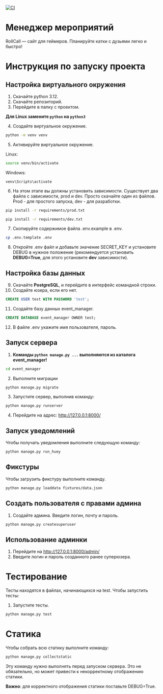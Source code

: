 [![CI](https://github.com/WizzNot/RollCall/actions/workflows/main.yml/badge.svg)](https://github.com/WizzNot/RollCall/actions/workflows/main.yml)


# Менеджер мероприятий
RollCall — сайт для геймеров. Планируйте катки с дузьями легко и быстро!

# Инструкция по запуску проекта
## Настройка виртуального окружения

1. Скачайте python 3.12.
2. Скачайте репозиторий.
3. Перейдите в папку с проектом.

**Для Linux замените `python` на `python3`**

4. Создайте виртуальное окружение.
```bash
python -m venv venv
```
5. Активируйте виртуальное окружение.

Linux:
```bash
source venv/bin/activate
```
Windows:
```
venv\Scripts\activate
```
6. На этом этапе вы должны установить зависимости. Существует два файла с зависимости, prod и dev. Просто скачайте один из файлов. Prod - для простого запуска, dev - для разработки.
```bash
pip install -r requirements/prod.txt
```
```bash
pip install -r requirements/dev.txt
```
7. Скопируйте содержимое файла .env.example в .env.
```bash
cp .env.template .env
```
8. Откройте .env файл и добавьте значение SECRET_KEY и установите DEBUG в нужное положение (рекомендуется установить **DEBUG=True**, для этого установите **dev** зависимости).
   
## Настройка базы данных
9. Скачайте **PostgreSQL**, и перейдите в интерфейс командной строки.
10. Создайте юзера, если его нет.
```sql
CREATE USER test WITH PASSWORD 'test';
```
11. Создайте базу данных event_manager.
```sql
CREATE DATABASE event_manager OWNER test;
```
12. В файле .env укажите имя пользователя, пароль.

## Запуск сервера
1. **Команды `python manage.py ...` выполняются из каталога event_manager!**
```bash
cd event_manager
```
2. Выполните миграции
```bash
python manage.py migrate
```
3. Запустите сервер, выполнив команду:
```bash
python manage.py runserver
```
4.    Перейдите на адрес: http://127.0.0.1:8000/

## Запуск уведомлений
Чтобы получать уведомления выполните следующую команду:
```bash
python manage.py run_huey
```

## Фикстуры

Чтобы загрузить фикстуру выполните команду.
```bash
python manage.py loaddata fixtures/data.json
```
## Создать пользователя с правами админа
1. Создайте админа. Введите логин, почту и пароль.
```bash
python manage.py createsuperuser
```
## Использование админки
1. Перейдите на http://127.0.0.1:8000/admin/
2. Введите логин и пароль созданного ранее суперюзера.

# **Тестирование**

Тесты находятся в файлах, начинающихся на test. Чтобы запустить тесты:
1. Запустите тесты.
```bash
python manage.py test
```

# Статика
Чтобы собрать всю статику выполните команду:
```bash
python manage.py collectstatic
```
Эту команду нужно выполнять перед запуском сервера. Это не обязательно, но может привести к некорректному отображению статики.

**Важно**: для корректного отображения статики поставьте DEBUG=True.
